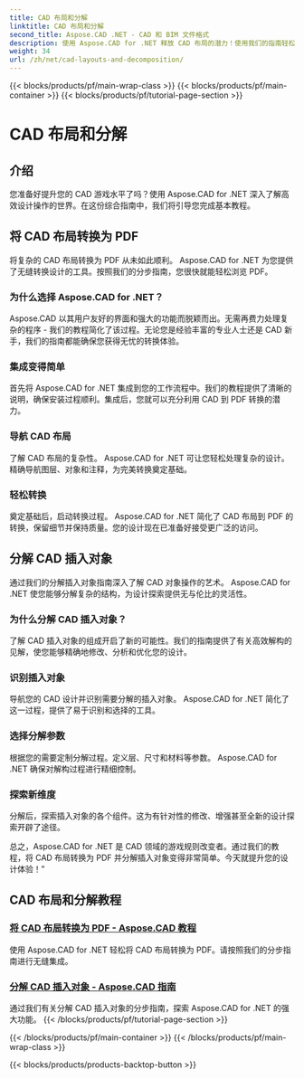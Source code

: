 ```yaml
---
title: CAD 布局和分解
linktitle: CAD 布局和分解
second_title: Aspose.CAD .NET - CAD 和 BIM 文件格式
description: 使用 Aspose.CAD for .NET 释放 CAD 布局的潜力！使用我们的指南轻松将设计转换为 PDF。轻松掌握插入对象的分解。
weight: 34
url: /zh/net/cad-layouts-and-decomposition/
---
```


{{< blocks/products/pf/main-wrap-class >}}
{{< blocks/products/pf/main-container >}}
{{< blocks/products/pf/tutorial-page-section >}}

# CAD 布局和分解




## 介绍

您准备好提升您的 CAD 游戏水平了吗？使用 Aspose.CAD for .NET 深入了解高效设计操作的世界。在这份综合指南中，我们将引导您完成基本教程。
## 将 CAD 布局转换为 PDF

将复杂的 CAD 布局转换为 PDF 从未如此顺利。 Aspose.CAD for .NET 为您提供了无缝转换设计的工具。按照我们的分步指南，您很快就能轻松浏览 PDF。

### 为什么选择 Aspose.CAD for .NET？

Aspose.CAD 以其用户友好的界面和强大的功能而脱颖而出。无需再费力处理复杂的程序 - 我们的教程简化了该过程。无论您是经验丰富的专业人士还是 CAD 新手，我们的指南都能确保您获得无忧的转换体验。

### 集成变得简单

首先将 Aspose.CAD for .NET 集成到您的工作流程中。我们的教程提供了清晰的说明，确保安装过程顺利。集成后，您就可以充分利用 CAD 到 PDF 转换的潜力。

### 导航 CAD 布局

了解 CAD 布局的复杂性。 Aspose.CAD for .NET 可让您轻松处理复杂的设计。精确导航图层、对象和注释，为完美转换奠定基础。

### 轻松转换

奠定基础后，启动转换过程。 Aspose.CAD for .NET 简化了 CAD 布局到 PDF 的转换，保留细节并保持质量。您的设计现在已准备好接受更广泛的访问。

## 分解 CAD 插入对象

通过我们的分解插入对象指南深入了解 CAD 对象操作的艺术。 Aspose.CAD for .NET 使您能够分解复杂的结构，为设计探索提供无与伦比的灵活性。

### 为什么分解 CAD 插入对象？

了解 CAD 插入对象的组成开启了新的可能性。我们的指南提供了有关高效解构的见解，使您能够精确地修改、分析和优化您的设计。

### 识别插入对象

导航您的 CAD 设计并识别需要分解的插入对象。 Aspose.CAD for .NET 简化了这一过程，提供了易于识别和选择的工具。

### 选择分解参数

根据您的需要定制分解过程。定义层、尺寸和材料等参数。 Aspose.CAD for .NET 确保对解构过程进行精细控制。

### 探索新维度

分解后，探索插入对象的各个组件。这为有针对性的修改、增强甚至全新的设计探索开辟了途径。

总之，Aspose.CAD for .NET 是 CAD 领域的游戏规则改变者。通过我们的教程，将 CAD 布局转换为 PDF 并分解插入对象变得非常简单。今天就提升您的设计体验！”
## CAD 布局和分解教程
### [将 CAD 布局转换为 PDF - Aspose.CAD 教程](./converting-cad-layouts-to-pdf/)
使用 Aspose.CAD for .NET 轻松将 CAD 布局转换为 PDF。请按照我们的分步指南进行无缝集成。
### [分解 CAD 插入对象 - Aspose.CAD 指南](./decomposing-cad-insert-objects/)
通过我们有关分解 CAD 插入对象的分步指南，探索 Aspose.CAD for .NET 的强大功能。
{{< /blocks/products/pf/tutorial-page-section >}}

{{< /blocks/products/pf/main-container >}}
{{< /blocks/products/pf/main-wrap-class >}}

{{< blocks/products/products-backtop-button >}}

